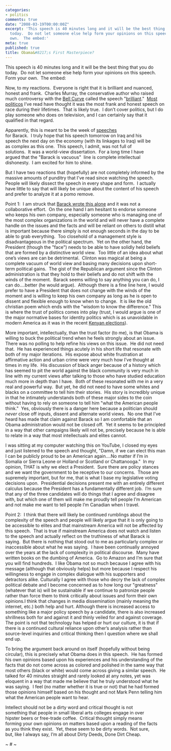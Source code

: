 ```yaml
---
categories:
- politics
comments: true
date: "2008-03-19T00:00:00Z"
excerpt: 'This speech is 40 minutes long and it will be the best thing that you do
  today.  Do not let someone else help form your opinions on this speech.  Form your
  own.  The embed:'
meta: true
published: true
title: Obama&#8217;s First Masterpiece?
---
```


This speech is 40 minutes long and it will be the best thing that you do today.  Do not let someone else help form your opinions on this speech.  Form your own.  The embed:

[][1][][1][][1][][1][][1] 
Now, to my reactions.  Everyone is right that it is brilliant and nuanced, honest and frank.  Charles Murray, the conservative author who raised much controversy with the [Bell Curve][2] called the speech "[brilliant][3]."  [Most politicos][4] I’ve read have thought it was the most frank and honest speech on race during their lifetimes.  That is likely true.  I don’t cover politics, but I do play someone who does on television, and I can certainly say that it qualified in that regard.

Apparently, this is meant to be the week of [speeches][5]  
for Barack.  I truly hope that his speech tomorrow on Iraq and his  
speech the next day on the economy (with its linkages to Iraq) will be  
as complex as this one.  This speech, I admit, was not full of  
solutions.  It was a world-view dissertation.  For a long time I have  
argued that the "Barack is vacuous"  line is complete intellectual  
dishonesty.  I am excited for him to shine.  

But I have two reactions that (hopefully) are not completely informed by the massive amounts of punditry that I’ve read since watching the speech.  People will likely dissect the speech in every shape and form.  I actually have little to say that will likely be unique about the content of his speech and prefer to analyze it at a pomo remove.  

Point 1:  I am struck that [Barack wrote this alone][6] and it was not a collaborative effort.  On the one hand I am hesitant to endorse someone who keeps his own company, especially someone who is managing one of the most complex organizations in the world and will never have a complete handle on the issues and the facts and will be reliant on others to distill what is important because there simply is not enough seconds in the day to be able to grab everything.  Too closehold of a management style is disadvantageous in the political spectrum.  Yet on the other hand, the President (though the "face") needs to be able to have solidly held beliefs that are formed by a distinctive world view.  Too little of an idea about what one’s views are can be detrimental.  Clinton was magical at being a complete vacuum of world view and basing many decisions upon short-term political gains.  The gist of the Republican argument since the Clinton administration is that they hold to their beliefs and do not shift with the winds of the moment.  Barack seems willing to say anything you can do, I can do….better (he would argue).  Although there is a fine line here, I would prefer to have a President that does not change with the winds of the moment and is willing to keep his own company as long as he is open to dissent and flexible enough to know when to change.  It is like the old christian poem which ends with the "wisdom to know the difference." This is where the trust of politics comes into play (trust, I would argue is one of the major normative bases for identity politics which is as unavoidable in modern America as it was in the recent [Kenyan elections][7]).   

More important, intellectually, than the trust factor (to me), is that Obama is willing to buck the political trend when he feels strongly about an issue.  There was no polling to help refine his views on this issue.  He did not need that.  He has experienced things acutely in his short life that resonate with both of my major iterations.  His expose about white frustration at affirmative action and urban crime were very much how I’ve thought at times in my life.  His discussion of black anger because of a history which has seemed to pit the world against the black community is very much in line with my current views after talking to those who have studied education much more in depth than I have.  Both of these resonated with me in a very real and powerful way.  But yet, he did not need to have some whites and blacks on a committee to tell him their stories.  His story is incredibly unique in that he intimately understands both of these major sides to the coin without having to rely on someone to tell him "what the American people think."  Yes, obviously there is a danger here because a politician should *never* close off inputs, dissent and alternate world views.  No one that I’ve heard has made that claim against Barack so I am comfortable that an Obama administration would not be closed off.  Yet it seems to be principled in a way that other campaigns likely will not be, precisely because he is able to relate in a way that most intellectuals and elites cannot.  

I was sitting at my computer watching this on YouTube, I closed my eyes and just listened to the speech and thought, "Damn, if we can elect this man I can be publicly proud to be an American again….No matter if I’m in Somalia or Sierra Leone or Holland or Scotland or Chattanooga."  In my opinion, THAT is why we elect a President.  Sure there are policy stances and we want the government to be receptive to our concerns.  Those are supremely important, but for me, that is what I base my legislative voting decisions upon.  Presidential decisions present me with an entirely different calculus because the President has a fundamentally different job.  I’m sure that any of the three candidates will do things that I agree and disagree with, but which one of them will make me proudly tell people I’m American and not make me want to tell people I’m Canadian when I travel.

Point 2:  I think that there will likely be continued rumblings about the complexity of the speech and people will likely argue that it is only going to be accessible to elites and that mainstream America will not be affected by this speech.  That is true if mainstream America does not watch and listen to the speech and actually reflect on the truthiness of what Barack is saying.  But there is nothing that stood out to me as particularly complex or inaccessible about what he was saying.  I have been continually annoyed over the years at the lack of complexity in political discourse.  Many have written books on the dumbing of America.  Go to Amazon and I’m sure that you will find hundreds.  I like Obama not so much because I agree with his message (although that obviously helps) but more because I respect his willingness to engage in complex dialogue with his supporters and detractors alike. Culturally I agree with those who decry the lack of complex political debate and I become concerned as to how long our "greatness" (whatever that is) will be sustainable if we continue to patronize people rather than force them to think critically about issues and form their own opinions.I think that changes in media dissemination (mainly meaning the internet, etc.) both help and hurt. Although there is increased access to something like a major policy speech by a candidate, there is also increased shrillness both for and against it and thinly veiled for and against coverage. The point is not that technology has helped or hurt our culture, it is that if there is a continued cultural reliance upon other’s analysis rather than source-level inquiries and critical thinking then I question where we shall end up.  

To bring the argument back around on itself (hopefully without being circular), this is precisely what Obama does in this speech.  He has formed his own opinions based upon his experiences and his understanding of the facts that do not come across as colored and polished in the same way that most others (black or white) would come across giving a similar speech.  He talked for 40 minutes straight and rarely looked at any notes, yet was eloquent in a way that made me believe that he truly understood what he was saying.  I feel (no matter whether it is true or not) that he had formed those opinions himself based on his thought and not Mark Penn telling him what the American people want to hear.  

Intellect should not be a dirty word and critical thought is not  
something that people in small liberal arts colleges engage in over  
hipster beers or free-trade coffee.  Critical thought simply means  
forming your own opinions on matters based upon a reading of the facts  
as you think they exist.  Yet, these seem to be dirty words.  Not sure,  
but, like I always say, I’m all about Dirty Deeds, Done Dirt Cheap.  

~ # ~

 [1]: http://www.youtube.com/v/pWe7wTVbLUU&hl=en "Click here to block this object with Adblock Plus"
 [2]: http://www.amazon.com/Bell-Curve-Intelligence-Structure-Paperbacks/dp/0684824299/ref=pd_bbs_sr_1?ie=UTF8&s=books&qid=1205868373&sr=8-1
 [3]: http://corner.nationalreview.com/post/?q=MjI3MWMyOGFkNmQ2MGFjNzRhYzYwMGVhZWJhMjcyOGM=
 [4]: http://time-blog.com/real_clear_politics/2008/03/speech_reax.html
 [5]: http://www.politico.com/blogs/bensmith/0308/Moving_on_from_race.html
 [6]: http://marcambinder.theatlantic.com/cgi-bin/mt/mt-tb.cgi/20061
 [7]: http://www.nytimes.com/2007/12/23/magazine/23kenya-t.html?ex=1356066000&en=c558476ab344449e&ei=5124&partner=permalink&exprod=permalink